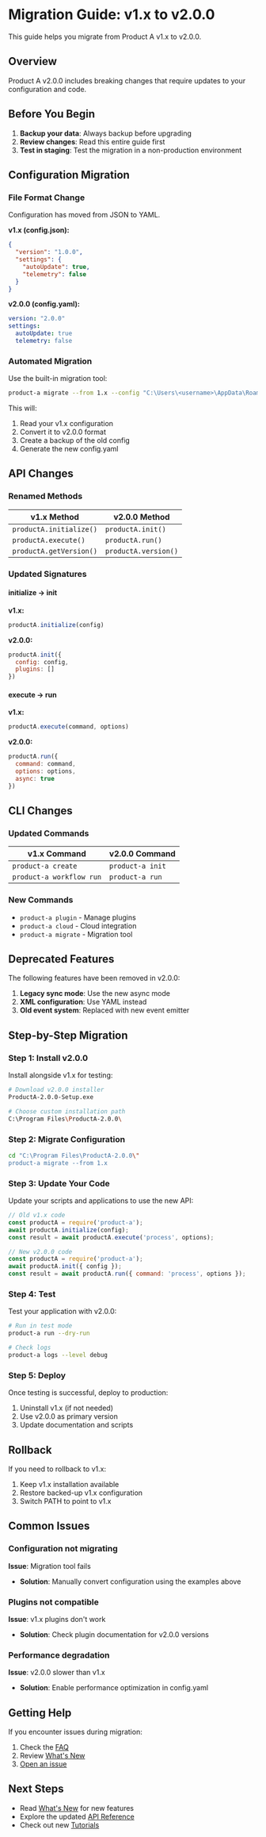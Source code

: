 # Migration Guide: v1.x to v2.0.0

This guide helps you migrate from Product A v1.x to v2.0.0.

## Overview

Product A v2.0.0 includes breaking changes that require updates to your configuration and code.

## Before You Begin

1. **Backup your data**: Always backup before upgrading
2. **Review changes**: Read this entire guide first
3. **Test in staging**: Test the migration in a non-production environment

## Configuration Migration

### File Format Change

Configuration has moved from JSON to YAML.

**v1.x (config.json):**
```json
{
  "version": "1.0.0",
  "settings": {
    "autoUpdate": true,
    "telemetry": false
  }
}
```

**v2.0.0 (config.yaml):**
```yaml
version: "2.0.0"
settings:
  autoUpdate: true
  telemetry: false
```

### Automated Migration

Use the built-in migration tool:

```bash
product-a migrate --from 1.x --config "C:\Users\<username>\AppData\Roaming\ProductA\config.json"
```

This will:
1. Read your v1.x configuration
2. Convert it to v2.0.0 format
3. Create a backup of the old config
4. Generate the new config.yaml

## API Changes

### Renamed Methods

| v1.x Method | v2.0.0 Method |
|-------------|---------------|
| `productA.initialize()` | `productA.init()` |
| `productA.execute()` | `productA.run()` |
| `productA.getVersion()` | `productA.version()` |

### Updated Signatures

#### initialize → init

**v1.x:**
```javascript
productA.initialize(config)
```

**v2.0.0:**
```javascript
productA.init({
  config: config,
  plugins: []
})
```

#### execute → run

**v1.x:**
```javascript
productA.execute(command, options)
```

**v2.0.0:**
```javascript
productA.run({
  command: command,
  options: options,
  async: true
})
```

## CLI Changes

### Updated Commands

| v1.x Command | v2.0.0 Command |
|--------------|----------------|
| `product-a create` | `product-a init` |
| `product-a workflow run` | `product-a run` |

### New Commands

- `product-a plugin` - Manage plugins
- `product-a cloud` - Cloud integration
- `product-a migrate` - Migration tool

## Deprecated Features

The following features have been removed in v2.0.0:

1. **Legacy sync mode**: Use the new async mode
2. **XML configuration**: Use YAML instead
3. **Old event system**: Replaced with new event emitter

## Step-by-Step Migration

### Step 1: Install v2.0.0

Install alongside v1.x for testing:

```bash
# Download v2.0.0 installer
ProductA-2.0.0-Setup.exe

# Choose custom installation path
C:\Program Files\ProductA-2.0.0\
```

### Step 2: Migrate Configuration

```bash
cd "C:\Program Files\ProductA-2.0.0\"
product-a migrate --from 1.x
```

### Step 3: Update Your Code

Update your scripts and applications to use the new API:

```javascript
// Old v1.x code
const productA = require('product-a');
await productA.initialize(config);
const result = await productA.execute('process', options);

// New v2.0.0 code
const productA = require('product-a');
await productA.init({ config });
const result = await productA.run({ command: 'process', options });
```

### Step 4: Test

Test your application with v2.0.0:

```bash
# Run in test mode
product-a run --dry-run

# Check logs
product-a logs --level debug
```

### Step 5: Deploy

Once testing is successful, deploy to production:

1. Uninstall v1.x (if not needed)
2. Use v2.0.0 as primary version
3. Update documentation and scripts

## Rollback

If you need to rollback to v1.x:

1. Keep v1.x installation available
2. Restore backed-up v1.x configuration
3. Switch PATH to point to v1.x

## Common Issues

### Configuration not migrating

**Issue**: Migration tool fails
- **Solution**: Manually convert configuration using the examples above

### Plugins not compatible

**Issue**: v1.x plugins don't work
- **Solution**: Check plugin documentation for v2.0.0 versions

### Performance degradation

**Issue**: v2.0.0 slower than v1.x
- **Solution**: Enable performance optimization in config.yaml

## Getting Help

If you encounter issues during migration:

1. Check the [FAQ](faq.md)
2. Review [What's New](whats-new.md)
3. [Open an issue](https://github.com/NerdyDeedsLLC/docs-test/issues)

## Next Steps

- Read [What's New](whats-new.md) for new features
- Explore the updated [API Reference](api-reference.md)
- Check out new [Tutorials](tutorials.md)

